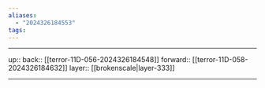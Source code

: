 ```yaml
---
aliases:
  - "2024326184553"
tags:
---
```




***

up:: 
back:: [[terror-11D-056-2024326184548]]
forward:: [[terror-11D-058-2024326184632]]
layer:: [[brokenscale|layer-333]]

***
